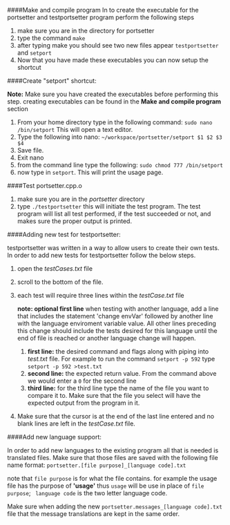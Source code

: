 ####Make and compile program
In to create the executable for the portsetter and testportsetter program perform the following steps

1. make sure you are in the directory for portsetter
2. type the command `make`
3. after typing make you should see two new files appear `testportsetter` and `setport`
4. Now that you have made these executables you can now setup the shortcut

####Create "setport" shortcut:

**Note:** Make sure you have created the executables before performing this step. 
creating executables can be found in the **Make and compile program** section 

1. From your home directory type in the following command: `sudo nano /bin/setport`
   This will open a text editor.
2. Type the following into nano: `~/workspace/portsetter/setport $1 $2 $3 $4`
3. Save file.
4. Exit nano
5. from the command line type the following: `sudo chmod 777 /bin/setport`
6. now type in `setport`. This will print the usage page.

####Test portsetter.cpp.o

1. make sure you are in the _portsetter_ directory
2. type `./testportsetter` this will initiate the test program. The test program will list all test performed, 
	   if the test succeeded or not, and makes sure the proper output is printed.

####Adding new test for testportsetter:

testportsetter was written in a way to allow users to create their own tests. In order to add new tests for testportsetter follow the below steps.
	
1. open the _testCases.txt_ file
2. scroll to the bottom of the file.
3. each test will require three lines within the _testCase.txt_ file

   **note: optional first line** when testing with another language, add a line that includes the statement 'change envVar' followed by another line with the language enviroment variable value.
         All other lines preceding this change should include the tests desired for this language until the end of file is reached or another language change will happen.
         
	1. **first line:** the desired command and flags along with piping into _test.txt_ file. For example to run the command `setport -p 592` type `setport -p 592 >test.txt`
	2. **second line:** the expected return value. From the command above we would enter a `0` for the second line
	3. **third line:** for the third line type the name of the file you want to compare it to. Make sure that the file you select will have the expected output from the program in it.
4. Make sure that the cursor is at the end of the last line entered and no blank lines are left in the _testCase.txt_ file.

####Add new language support:

In order to add new languages to the existing program all that is needed is translated files. Make sure that those files are saved with the following file name format:
`portsetter.[file purpose]_[language code].txt`
		
note that `file purpose` is for what the file contains. for example the usage file has the purpose of **'usage'** thus `usage` will be use in place of `file purpose`; ` language code` is the 
two letter language code.
	
Make sure when adding the new `portsetter.messages_[language code].txt` file that the message translations are kept in the same order.